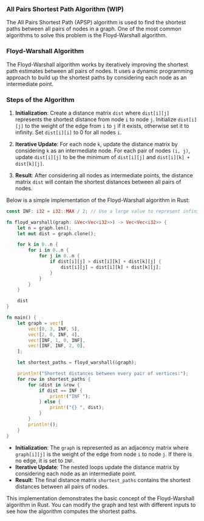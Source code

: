 ### All Pairs Shortest Path Algorithm (WIP)

The All Pairs Shortest Path (APSP) algorithm is used to find the shortest paths between all pairs of nodes in a graph. One of the most common algorithms to solve this problem is the Floyd-Warshall algorithm.

### Floyd-Warshall Algorithm

The Floyd-Warshall algorithm works by iteratively improving the shortest path estimates between all pairs of nodes. It uses a dynamic programming approach to build up the shortest paths by considering each node as an intermediate point.

### Steps of the Algorithm

1. **Initialization**: Create a distance matrix `dist` where `dist[i][j]` represents the shortest distance from node `i` to node `j`. Initialize `dist[i][j]` to the weight of the edge from `i` to `j` if it exists, otherwise set it to infinity. Set `dist[i][i]` to 0 for all nodes `i`.

2. **Iterative Update**: For each node `k`, update the distance matrix by considering `k` as an intermediate node. For each pair of nodes `(i, j)`, update `dist[i][j]` to be the minimum of `dist[i][j]` and `dist[i][k] + dist[k][j]`.

3. **Result**: After considering all nodes as intermediate points, the distance matrix `dist` will contain the shortest distances between all pairs of nodes.

Below is a simple implementation of the Floyd-Warshall algorithm in Rust:

```rust
const INF: i32 = i32::MAX / 2; // Use a large value to represent infinity

fn floyd_warshall(graph: &Vec<Vec<i32>>) -> Vec<Vec<i32>> {
    let n = graph.len();
    let mut dist = graph.clone();

    for k in 0..n {
        for i in 0..n {
            for j in 0..n {
                if dist[i][j] > dist[i][k] + dist[k][j] {
                    dist[i][j] = dist[i][k] + dist[k][j];
                }
            }
        }
    }

    dist
}

fn main() {
    let graph = vec![
        vec![0, 3, INF, 5],
        vec![2, 0, INF, 4],
        vec![INF, 1, 0, INF],
        vec![INF, INF, 2, 0],
    ];

    let shortest_paths = floyd_warshall(&graph);

    println!("Shortest distances between every pair of vertices:");
    for row in shortest_paths {
        for &dist in &row {
            if dist == INF {
                print!("INF ");
            } else {
                print!("{} ", dist);
            }
        }
        println!();
    }
}
```

- **Initialization**: The `graph` is represented as an adjacency matrix where `graph[i][j]` is the weight of the edge from node `i` to node `j`. If there is no edge, it is set to `INF`.
- **Iterative Update**: The nested loops update the distance matrix by considering each node as an intermediate point.
- **Result**: The final distance matrix `shortest_paths` contains the shortest distances between all pairs of nodes.

This implementation demonstrates the basic concept of the Floyd-Warshall algorithm in Rust. You can modify the graph and test with different inputs to see how the algorithm computes the shortest paths.